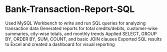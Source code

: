 # Bank-Transaction-Report-SQL
Used MySQL Workbench to write and run SQL queries for analyzing transaction data
Generated reports for total credits/debits, customer-wise summaries, city-wise totals, and monthly trends
Applied SELECT, GROUP BY, ORDER BY, SUM, COUNT, and basic JOIN clauses
Exported SQL results to Excel and created a dashboard for visual reporting
